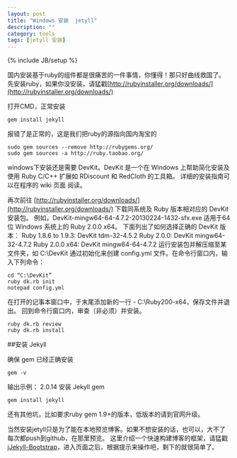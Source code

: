 ```yaml
---
layout: post
title: "Windows 安装  jetyll"
description: ""
category: tools
tags: [jetyll 安装]
---
```

{% include JB/setup %}

国内安装基于ruby的组件都是很痛苦的一件事情，你懂得！那只好曲线救国了。
先安装ruby，如果你没安装，请猛戳[http://rubyinstaller.org/downloads/](http://rubyinstaller.org/downloads/)

打开CMD，正常安装

	gem install jekyll

报错了是正常的，这是我们把ruby的源指向国内淘宝的

	sudo gem sources --remove http://rubygems.org/
	sudo gem sources -a http://ruby.taobao.org/

windows下安装还是需要 DevKit。DevKit 是一个在 Windows 上帮助简化安装及使用 Ruby C/C++ 扩展如 RDiscount 和 RedCloth 的工具箱。 详细的安装指南可以在程序的 wiki 页面 阅读。

再次前往 [http://rubyinstaller.org/downloads/](http://rubyinstaller.org/downloads/)
下载同系统及 Ruby 版本相对应的 DevKit 安装包。 例如，DevKit-mingw64-64-4.7.2-20130224-1432-sfx.exe 适用于64位 Windows 系统上的 Ruby 2.0.0 x64。
下面列出了如何选择正确的 DevKit 版本：
Ruby 1.8.6 to 1.9.3: DevKit tdm-32-4.5.2
Ruby 2.0.0: DevKit mingw64-32-4.7.2
Ruby 2.0.0 x64: DevKit mingw64-64-4.7.2
运行安装包并解压缩至某文件夹，如 C:\DevKit
通过初始化来创建 config.yml 文件。在命令行窗口内，输入下列命令：

	cd “C:\DevKit”
	ruby dk.rb init
	notepad config.yml

在打开的记事本窗口中，于末尾添加新的一行 - C:\Ruby200-x64，保存文件并退出。
回到命令行窗口内，审查（非必须）并安装。

	ruby dk.rb review
	ruby dk.rb install

##安装 Jekyll

确保 gem 已经正确安装

	gem -v

输出示例：
2.0.14
安装 Jekyll gem

	gem install jekyll

还有其他坑，比如要求ruby gem 1.9+的版本，低版本的请到官网升级。

当然安装jetyll只是为了能在本地预览博客。如果不想安装的话，也可以，大不了每次都push到github，在那里预览。
这里介绍一个快速构建博客的框架，请猛戳[jJekyll-Bootstrap](http://jekyllbootstrap.com/usage/jekyll-quick-start.html)，进入页面之后，根据提示来操作吧，剩下的就很简单了。